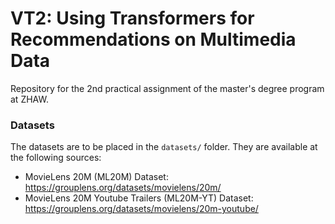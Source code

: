 # VT2: Using Transformers for Recommendations on Multimedia Data

Repository for the 2nd practical assignment of the master's degree program at ZHAW.


### Datasets

The datasets are to be placed in the `datasets/` folder. They are available at the following sources:

- MovieLens 20M (ML20M) Dataset: https://grouplens.org/datasets/movielens/20m/
- MovieLens 20M Youtube Trailers (ML20M-YT) Dataset: https://grouplens.org/datasets/movielens/20m-youtube/


